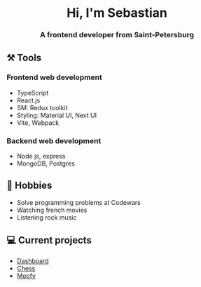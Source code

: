 
<h1 align="center">Hi, I'm Sebastian</h1>
<h3 align="center">A frontend developer from Saint-Petersburg</h3>

## ⚒️ Tools
### Frontend web development 
- TypeScript
- React.js
- SM: Redux toolkit
- Styling: Material UI, Next UI
- Vite, Webpack

### Backend web development 
- Node js, express
- MongoDB, Postgres

## 📅 Hobbies
- Solve programming problems at Codewars
- Watching french movies
- Listening rock music

## 💻 Current projects
- [Dashboard](https://github.com/Sebholmes/dashboard)
- [Chess]()
- [Moofy](https://github.com/reversoid/moofy)

